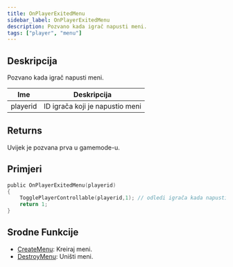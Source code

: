 ```yaml
---
title: OnPlayerExitedMenu
sidebar_label: OnPlayerExitedMenu
description: Pozvano kada igrač napusti meni.
tags: ["player", "menu"]
---
```


## Deskripcija

Pozvano kada igrač napusti meni.

| Ime      | Deskripcija                     |
| -------- | ------------------------------- |
| playerid | ID igrača koji je napustio meni |

## Returns

Uvijek je pozvana prva u gamemode-u.

## Primjeri

```c
public OnPlayerExitedMenu(playerid)
{
    TogglePlayerControllable(playerid,1); // odledi igrača kada napusti meni
    return 1;
}
```

## Srodne Funkcije

- [CreateMenu](../functions/CreateMenu): Kreiraj meni.
- [DestroyMenu](../functions/DestroyMenu): Uništi meni.

